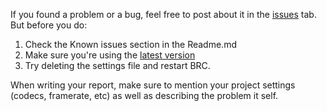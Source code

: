 If you found a problem or a bug, feel free to post about it in the [issues](https://github.com/RedRaptor93/BlenderRenderController/issues) tab. But before you do:

1. Check the Known issues section in the Readme.md
2. Make sure you're using the [latest version](https://github.com/RedRaptor93/BlenderRenderController/releases/latest)
3. Try deleting the settings file and restart BRC.

When writing your report, make sure to mention your project settings (codecs, framerate, etc) as well as describing the problem it self.